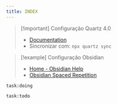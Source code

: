 ```yaml
---
title: INDEX
---
```

> [!important] Configuração Quartz 4.0
> - [Documentation](https://quartz.jzhao.xyz) 
> - Sincronizar com: `npx quartz sync`

> [!example] Configuração Obsidian
> - [Home - Obsidian Help](https://help.obsidian.md/Home)
> - [Obsidian Spaced Repetition](https://www.stephenmwangi.com/obsidian-spaced-repetition/)

```query
task:doing
```

```query
task:todo
```